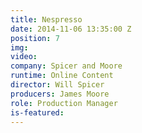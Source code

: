 ```yaml
---
title: Nespresso
date: 2014-11-06 13:35:00 Z
position: 7
img: 
video: 
company: Spicer and Moore
runtime: Online Content
director: Will Spicer
producers: James Moore
role: Production Manager
is-featured: 
---
```


